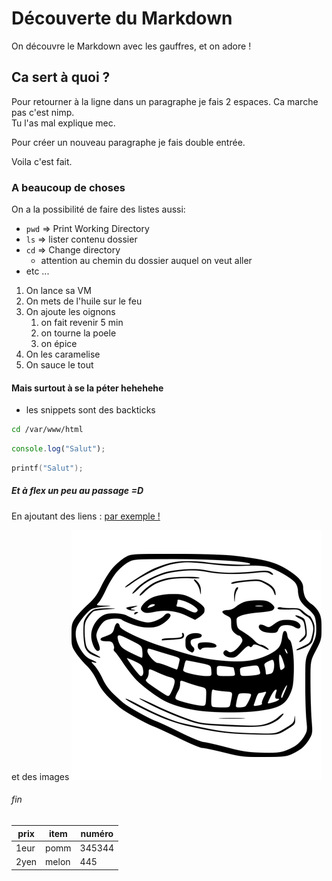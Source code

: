 # Découverte du Markdown

On découvre le Markdown avec les gauffres, et on adore !  

## Ca sert à quoi ?

Pour retourner à la ligne dans  un paragraphe je fais 2 espaces. Ca marche pas c'est nimp.  
Tu l'as mal explique mec.

Pour créer un nouveau paragraphe je fais double entrée.  


Voila c'est fait.

### A beaucoup de choses

On a la possibilité de faire des listes aussi:

- `pwd` => Print Working Directory
- `ls` => lister contenu dossier
- `cd` => Change directory
  - attention au chemin du dossier auquel on veut aller
- etc ...

1. On lance sa VM
2. On mets de l'huile sur le feu
3. On ajoute les oignons
    1. on fait revenir 5 min
    2. on tourne la poele
    3. on épice
4. On les caramelise
5. On sauce le tout

#### Mais surtout à se la péter hehehehe

- les snippets sont des backticks


```sh
cd /var/www/html
```

```js
console.log("Salut");
```

```C
printf("Salut");
```

##### Et à flex un peu au passage  =D

En ajoutant des liens : [par exemple !](https://checklist.oclock.io/login.php)

et des images ![troll face](troll.png)

###### fin

| prix | item | numéro |
| --- | --- | --- | 
| 1eur | pomm | 345344 |
| 2yen | melon | 445 |
  

